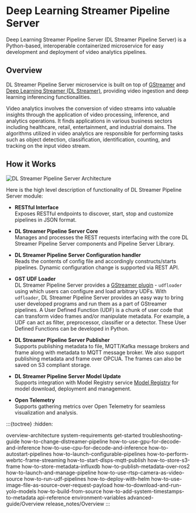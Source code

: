 # Deep Learning Streamer Pipeline Server

Deep Learning Streamer Pipeline Server (DL Streamer Pipeline Server) is a Python-based, interoperable containerized microservice for easy development and deployment of video analytics pipelines.

## Overview

DL Streamer Pipeline Server microservice is built on top of [GStreamer](https://gstreamer.freedesktop.org/documentation/) and [Deep Learning Streamer (DL Streamer)](https://dlstreamer.github.io/), providing video ingestion and deep learning inferencing functionalities.

Video analytics involves the conversion of video streams into valuable insights through the application of video processing, inference, and analytics operations. It finds applications in various business sectors including healthcare, retail, entertainment, and industrial domains. The algorithms utilized in video analytics are responsible for performing tasks such as object detection, classification, identification, counting, and tracking on the input video stream.

## How it Works

![DL Streamer Pipeline Server Architecture](./images/dls-pipelineserver-simplified-arch.png)

Here is the high level description of functionality of DL Streamer Pipeline Server module:

- **RESTful Interface**</br>
  Exposes RESTful endpoints to discover, start, stop and customize pipelines in JSON format.

- **DL Streamer Pipeline Server Core**</br>
  Manages and processes the REST requests interfacing with the core DL Streamer Pipeline Server components and Pipeline Server Library.

- **DL Streamer Pipeline Server Configuration handler**</br>
  Reads the contents of config file and accordingly constructs/starts pipelines. Dynamic configuration change is supported via REST API.

- **GST UDF Loader**</br>
  DL Streamer Pipeline Server provides a [GStreamer plugin](https://gstreamer.freedesktop.org/documentation/plugins_doc.html?gi-language=c) - `udfloader` using which users can configure and load arbitrary UDFs. With `udfloader`, DL Streamer Pipeline Server provides an easy way to bring user developed programs and run them as a part of GStreamer pipelines. A User Defined Function (UDF) is a chunk of user code that can transform video frames and/or manipulate metadata. For example, a UDF can act as filter, preprocessor, classifier or a detector. These User Defined Functions can be developed in Python.

- **DL Streamer Pipeline Server Publisher**</br>
  Supports publishing metadata to file, MQTT/Kafka message brokers and frame along with metadata to MQTT message broker. We also support publishing metadata and frame over OPCUA. The frames can also be saved on S3 compliant storage.

- **DL Streamer Pipeline Server Model Update**</br>
  Supports integration with Model Registry service [Model Registry](https://docs.openedgeplatform.intel.com/edge-ai-libraries/model-registry/1.2.0/user-guide/Overview.html) for model download, deployment and management.

- **Open Telemetry**</br>
  Supports gathering metrics over Open Telemetry for seamless visualization and analysis.

:::{toctree}
:hidden:

overview-architecture
system-requirements
get-started
troubleshooting-guide
how-to-change-dlstreamer-pipeline
how-to-use-gpu-for-decode-and-inference
how-to-use-cpu-for-decode-and-inference
how-to-autostart-pipelines
how-to-launch-configurable-pipelines
how-to-perform-webrtc-frame-streaming
how-to-start-dlsps-mqtt-publish
how-to-store-s3-frame
how-to-store-metadata-influxdb
how-to-publish-metadata-over-ros2
how-to-launch-and-manage-pipeline
how-to-use-rtsp-camera-as-video-source
how-to-run-udf-pipelines
how-to-deploy-with-helm
how-to-use-image-file-as-source-over-request-payload
how-to-download-and-run-yolo-models
how-to-build-from-source
how-to-add-system-timestamps-to-metadata
api-reference
environment-variables
advanced-guide/Overview
release_notes/Overview
:::
